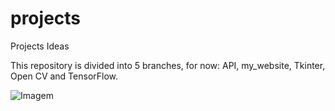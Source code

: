 # projects
Projects Ideas

This repository is divided into 5 branches, for now: API, my_website, Tkinter, Open CV and TensorFlow.

![Imagem](/projects/CV_Web_screenshot.png?raw=true "Optional Title")
